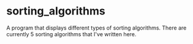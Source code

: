 # sorting_algorithms
A program that displays different types of sorting algorithms. There are currently 5 sorting algorithms that I've written here.

